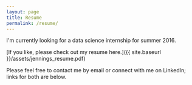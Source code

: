 ```yaml
---
layout: page
title: Resume
permalink: /resume/
---
```

I'm currently looking for a data science internship for summer 2016.

[If you like, please check out my resume here.]({{ site.baseurl }}/assets/jennings_resume.pdf)

Please feel free to contact me by email or connect with me on LinkedIn; links for both are below. 


